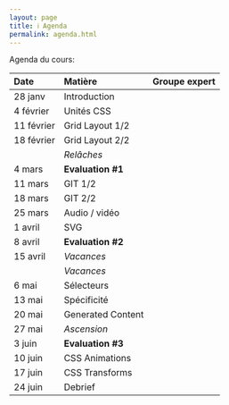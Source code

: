 ```yaml
---
layout: page
title: ℹ️ Agenda
permalink: agenda.html
---
```


Agenda du cours:


| Date    | Matière           | Groupe expert     |
|:------- |:----------------- |:----------------- |
| 28 janv | Introduction      |                   |
|  4 février  | Unités CSS        |                   |
| 11 février  | Grid Layout 1/2   |                   |
| 18 février  | Grid Layout 2/2   |                   |
|         | *Relâches*        |                   |
|  4 mars | **Evaluation #1** |                   |
| 11 mars  | GIT 1/2           |      |
| 18 mars  | GIT 2/2           |      |
| 25 mars  | Audio / vidéo     |      |
|  1 avril | SVG               |     |
|  8 avril | **Evaluation #2** |     |
| 15 avril | *Vacances*          |                   |
|         | *Vacances*          |                   |
|  6 mai  | Sélecteurs              |     |
| 13 mai  | Spécificité       |      |
| 20 mai  | Generated Content |     |
| 27 mai  | *Ascension*     |      |
|  3 juin | **Evaluation #3**     |                   |
| 10 juin | CSS Animations    |      |
| 17 juin | CSS Transforms        |                   |
| 24 juin | Debrief           |                   |



